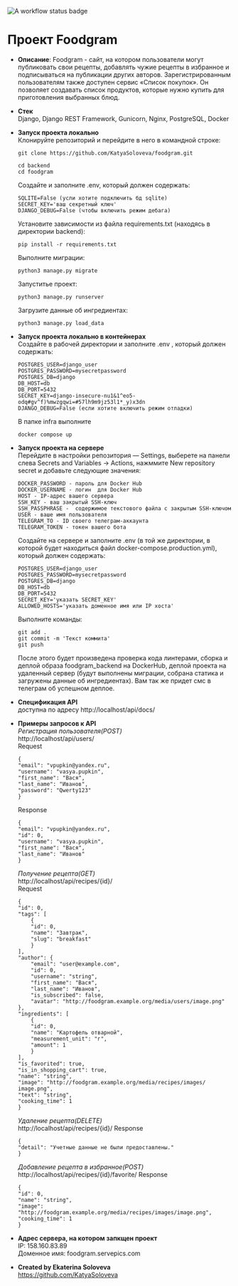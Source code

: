 ![A workflow status badge](https://github.com/KatyaSoloveva/foodgram/actions/workflows/main.yml/badge.svg)
# Проект Foodgram

* **Описание**: Foodgram - сайт, на котором пользователи могут публиковать свои рецепты, добавлять чужие рецепты в избранное и подписываться на публикации других авторов. Зарегистрированным пользователям также доступен сервис «Список покупок». Он позволяет создавать список продуктов, которые нужно купить для приготовления выбранных блюд.
* **Стек**  
  Django, Django REST Framework, Gunicorn, Nginx, PostgreSQL, Docker
* **Запуск проекта локально**  
  Клонируйте репозиторий и перейдите в него в командной строке:

  ```
  git clone https://github.com/KatyaSoloveva/foodgram.git
  ```  

  ```
  cd backend
  cd foodgram
  ```
  Создайте и заполните .env, который должен содержать:
  ```
  SQLITE=False (усли хотите подключить бд sqlite)
  SECRET_KEY='ваш секретный ключ'
  DJANGO_DEBUG=False (чтобы включить режим дебага)
  ```
  Установите зависимости из файла requirements.txt (находясь в директории backend):

  ```
  pip install -r requirements.txt
  ```
  Выполните миграции:

  ```
  python3 manage.py migrate
  ```
  Запуститье проект:

  ```
  python3 manage.py runserver
  ```
  Загрузите данные об ингредиентах:

  ```
  python3 manage.py load_data
  ```

* **Запуск проекта локально в контейнерах**   
   Создайте в рабочей директории и заполните .env , который должен содержать:
    ```
    POSTGRES_USER=django_user
    POSTGRES_PASSWORD=mysecretpassword
    POSTGRES_DB=django
    DB_HOST=db
    DB_PORT=5432
    SECRET_KEY=django-insecure-nu1&1^eo5-odq#gv^f)%mwzgqwi=#57lh9m9jz53l1*_y)x3dn
    DJANGO_DEBUG=False (если хотите включить режим отладки)
    ```
    В папке infra выполните 
    ```
    docker compose up
    ```
* **Запуск проекта на сервере**  
    Перейдите в настройки репозитория — Settings, выберете на панели слева Secrets and Variables → Actions, нажммите New repository secret и добавьте следующие значения:
    ```
    DOCKER_PASSWORD - пароль для Docker Hub
    DOCKER_USERNAME - логин  для Docker Hub
    HOST - IP-адрес вашего сервера
    SSH_KEY - ваш закрытый SSH-ключ
    SSH_PASSPHRASE -  содержимое текстового файла с закрытым SSH-ключом
    USER - ваше имя пользователя
    TELEGRAM_TO - ID своего телеграм-аккаунта
    TELEGRAM_TOKEN - токен вашего бота
    ```
    Создайте на сервере и заполните .env (в той же директории, в которой будет находиться файл docker-compose.production.yml), который должен содержать:
    ```
    POSTGRES_USER=django_user
    POSTGRES_PASSWORD=mysecretpassword
    POSTGRES_DB=django
    DB_HOST=db
    DB_PORT=5432
    SECRET_KEY='указать SECRET_KEY'
    ALLOWED_HOSTS='указать доменное имя или IP хоста'
    ```
    Выполните команды:
    ```
    git add .
    git commit -m 'Текст коммита'
    git push
    ```
    После этого будет произведена проверка кода линтерами, сборка и деплой образа foodgram_backend на DockerHub, деплой проекта на удаленный сервер (будут выполнены миграции, собрана статика и загружены данные об ингредиентах). Вам так же придет смс в телеграм об успешном деплое.

* **Спецификация API**  
    доступна по адресу http://localhost/api/docs/ 

* **Примеры запросов к API**  
  *Регистрация пользователя(POST)*  
    http://localhost/api/users/  
    Request
    ```
    {
    "email": "vpupkin@yandex.ru",
    "username": "vasya.pupkin",
    "first_name": "Вася",
    "last_name": "Иванов",
    "password": "Qwerty123"
    }
    ```
    Response
    ```
    {
    "email": "vpupkin@yandex.ru",
    "id": 0,
    "username": "vasya.pupkin",
    "first_name": "Вася",
    "last_name": "Иванов"
    }
    ```
    *Получение рецепта(GET)*  
    http://localhost/api/recipes/{id}/  
    Request
    ```
    {
    "id": 0,
    "tags": [
        {
        "id": 0,
        "name": "Завтрак",
        "slug": "breakfast"
        }
    ],
    "author": {
        "email": "user@example.com",
        "id": 0,
        "username": "string",
        "first_name": "Вася",
        "last_name": "Иванов",
        "is_subscribed": false,
        "avatar": "http://foodgram.example.org/media/users/image.png"
    },
    "ingredients": [
        {
        "id": 0,
        "name": "Картофель отварной",
        "measurement_unit": "г",
        "amount": 1
        }
    ],
    "is_favorited": true,
    "is_in_shopping_cart": true,
    "name": "string",
    "image": "http://foodgram.example.org/media/recipes/images/ image.png",
    "text": "string",
    "cooking_time": 1
    }
    ```
    *Удаление рецепта(DELETE)*  
    http://localhost/api/recipes/{id}/
    Response
    ```
    {
    "detail": "Учетные данные не были предоставлены."
    }
    ```
    *Добавление рецепта в избранное(POST)*  
    http://localhost/api/recipes/{id}/favorite/
    Response
    ```
    {
    "id": 0,
    "name": "string",
    "image": "http://foodgram.example.org/media/recipes/images/image.png",
    "cooking_time": 1
    }
    ```
* **Адрес сервера, на котором запкщен проект**  
  IP: 158.160.83.89  
  Доменное имя: foodgram.servepics.com
* **Created by Ekaterina Soloveva**  
https://github.com/KatyaSoloveva

